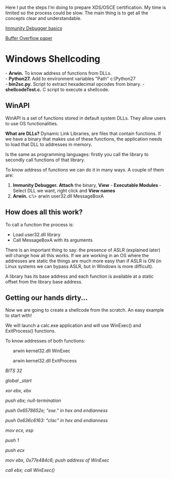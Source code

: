 Here I put the steps I'm doing to prepare XDS/OSCE certification. My time is limited so the process could be slow. The main thing is to get all the concepts clear and understandable.

<a href="https://www.sans.org/reading-room/whitepapers/malicious/basic-reverse-engineering-immunity-debugger-36982">Immunity Debugger basics </a><p>
<a href="https://www.ma.rhul.ac.uk/static/techrep/2009/RHUL-MA-2009-06.pdf">Buffer Overflow paper</a>
<a href=""></a>
<a href=""></a>
<a href=""></a>


<H1>Windows Shellcoding</H1>
- <b>Arwin.</b> To know address of functions from DLLs.<br>
- <b>Python27.</b> Add to environment variables "Path" c:\Python27<br>
- <b>bin2sc.py.</b> Script to extract hexadecimal opcodes from binary.
- <b>shellcodeTest.c.</b> C script to execute a shellcode.

<h2>WinAPI</h2>
WinAPI is a set of functions stored in default system DLLs. They allow users to use OS functionalities.

<b>What are DLLs?</b>
Dynamic Link Libraries, are files that contain functions. If we have a binary that makes use of these functions, the application needs to load that DLL to addresses in memory.

Is the same as programming languages: firstly you call the library to secondly call functions of that library.<p>

To know address of functions we can do it in many ways. A couple of them are:<br>

<ol><b><li>Immunity Debugger.</b> <b>Attach</b> the binary, <b>View</b> - <b>Executable Modules </b>- Select DLL we want, right click and <b>View names</b><br></li>
<b><li>Arwin.</b> c:\> arwin user32.dll MessageBoxA </li>
</ol>
  
<h2>How does all this work?</h2>
To call a function the process is:<p>
<ul>
<li>Load user32.dll library</li>
<li>Call MessageBoxA with its arguments</li>
</ul>
There is an important thing to say: the presence of ASLR (explained later) will change how all this works. If we are working in an OS where the addresses are static the things are much more easy than if ASLR is ON (in Linux systems we can bypass ASLR, but in Windows is more difficult).<p>
  
A library has its base address and each function is available at a static offset from the library base address.  

<h2>Getting our hands dirty...</h2>
Now we are going to create a shellcode from the scratch. An easy example to start with!<p>
We will launch a calc.exe application and will use WinExec() and ExitProcess() functions.<p>
To know addresses of both functions: <p>
  <ul><list>arwin kernel32.dll WinExec</list><p>
    <list>arwin kernel32.dll ExitProcess</list><p>
    </ul>
  
  <i>
  BITS 32<p>
  global _start<p>
  
  xor ebx, ebx<p>
  push ebx; null-termination<p>
  push 0x6578652e; "exe." in hex and endianness <p>
  push 0x636c6163: "clac" in hex and endianness<p>
  mov ecx, esp<p>
  push 1<p>
  push ecx<p>
  mov ebx, 0x77e484c6; push address of WinExec<p>
  call ebx; call WinExec()<p>
  
  </i>

  
